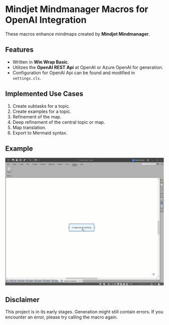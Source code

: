 # Mindjet Mindmanager Macros for OpenAI Integration

These macros enhance mindmaps created by **Mindjet Mindmanager**.

## Features

- Written in **Win Wrap Basic**.
- Utilizes the **OpenAI REST Api** at OpenAI or Azure OpenAI for generation.
- Configuration for OpenAI Api can be found and modified in `settings.cls`.

## Implemented Use Cases

1. Create subtasks for a topic.
2. Create examples for a topic.
3. Refinement of the map.
4. Deep refinement of the central topic or map.
5. Map translation.
6. Export to Mermaid syntax.

## Example

![Drag Racing](macros.gif)

## Disclaimer

This project is in its early stages. Generation might still contain errors. If you encounter an error, please try calling the macro again.
